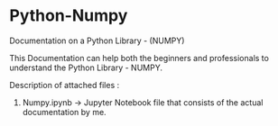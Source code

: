 # Python-Numpy
Documentation on a Python Library - (NUMPY)

This Documentation can help both the beginners and professionals to understand the Python Library - NUMPY.

Description of attached files :
1. Numpy.ipynb        ->  Jupyter Notebook file that consists of the actual documentation by me.
